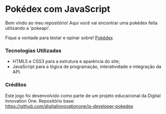 # Pokédex com JavaScript

Bem vindo ao meu repositório! Aqui você vai encontrar uma pokédex feita utilizando a 'pokeapi'.

Fique a vontade para testar e opinar sobre! [Pokédex](https://douglas-oc.github.io/pokedex-js/) 

### Tecnologias Utilizadas 

- HTML5 e CSS3 para a estrutura e aparência do site;
- JavaScript para a lógica de programação, interatividade e integração da API.


### Créditos 

Este jogo foi desenvolvido como parte de um projeto educacional da Digital Innovation One. Repositório base: https://github.com/digitalinnovationone/js-developer-pokedex
